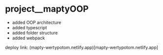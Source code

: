 # project__maptyOOP

- added OOP architecture
- added typescript
- added folder structure
- added webpack

deploy link: (mapty-wertypotom.netlify.app)[mapty-wertypotom.netlify.app]
